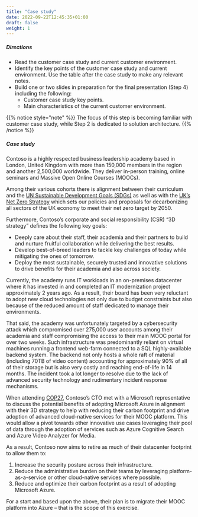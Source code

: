 ```yaml
---
title: "Case study"
date: 2022-09-22T12:45:35+01:00
draft: false
weight: 1
---
```


##### Directions
- Read the customer case study and current customer environment.
- Identify the key points of the customer case study and current environment. Use the table after the case study to make any relevant notes.
- Build one or two slides in preparation for the final presentation (Step 4) including the following:
    - Customer case study key points. 
    - Main characteristics of the current customer environment.

{{% notice style="note" %}}
The focus of this step is becoming familiar with customer case study, while Step 2 is dedicated to solution architecture.
{{% /notice %}}


##### Case study
Contoso is a highly respected business leadership academy based in London, United Kingdom with more than 150,000 members in the region and another 2,500,000 worldwide. They deliver in-person training, online seminars and Massive Open Online Courses (MOOCs).

Among their various cohorts there is alignment between their curriculum and the [UN Sustainable Development Goals (SDGs)](https://sdgs.un.org/goals) as well as with the [UK’s Net Zero Strategy](https://www.gov.uk/government/publications/net-zero-strategy) which sets our policies and proposals for decarbonizing all sectors of the UK economy to meet their net zero target by 2050.

Furthermore, Contoso’s corporate and social responsibility (CSR) “3D strategy” defines the following key goals:
- Deeply care about their staff, their academia and their partners to build and nurture fruitful collaboration while delivering the best results.
- Develop best-of-breed leaders to tackle key challenges of today while mitigating the ones of tomorrow.
- Deploy the most sustainable, securely trusted and innovative solutions to drive benefits for their academia and also across society.

Currently, the academy runs IT workloads in an on-premises datacenter where it has invested in and completed an IT modernization project approximately 2 years ago. As a result, their board has been very reluctant to adopt new cloud technologies not only due to budget constraints but also because of the reduced amount of staff dedicated to manage their environments. 

That said, the academy was unfortunately targeted by a cybersecurity attack which compromised over 275,000 user accounts among their academia and staff compromising the access to their main MOOC portal for over two weeks. Such infrastructure was predominantly reliant on virtual machines running a frontend web-farm connected to a SQL highly-available backend system. The backend not only hosts a whole raft of material (including 70TB of video content) accounting for approximately 90% of all of their storage but is also very costly and reaching end-of-life in 14 months. The incident took a lot longer to resolve due to the lack of advanced security technology and rudimentary incident response mechanisms.

When attending [COP27](https://cop27.eg/), Contoso’s CTO met with a Microsoft representative to discuss the potential benefits of adopting Microsoft Azure in alignment with their 3D strategy to help with reducing their carbon footprint and drive adoption of advanced cloud-native services for their MOOC platform. This would allow a pivot towards other innovative use cases leveraging their pool of data through the adoption of services such as Azure Cognitive Search and Azure Video Analyzer for Media.

As a result, Contoso now aims to retire as much of their datacenter footprint to allow them to:
1. Increase the security posture across their infrastructure.
2. Reduce the administrative burden on their teams by leveraging platform-as-a-service or other cloud-native services where possible.
3. Reduce and optimize their carbon footprint as a result of adopting Microsoft Azure.

For a start and based upon the above, their plan is to migrate their MOOC platform into Azure – that is the scope of this exercise.